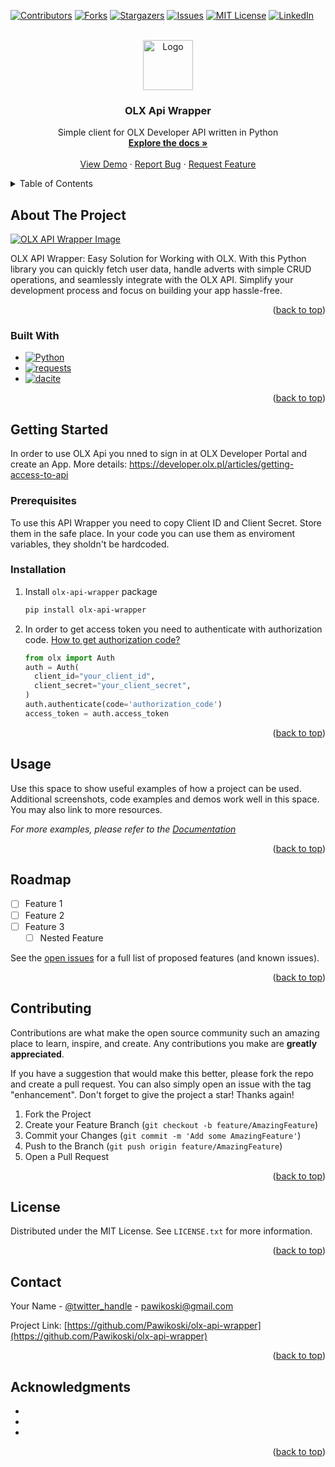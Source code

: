 <!-- Improved compatibility of back to top link: See: https://github.com/othneildrew/Best-README-Template/pull/73 -->
<a name="readme-top"></a>
<!--
*** Thanks for checking out the Best-README-Template. If you have a suggestion
*** that would make this better, please fork the repo and create a pull request
*** or simply open an issue with the tag "enhancement".
*** Don't forget to give the project a star!
*** Thanks again! Now go create something AMAZING! :D
-->



<!-- PROJECT SHIELDS -->
<!--
*** I'm using markdown "reference style" links for readability.
*** Reference links are enclosed in brackets [ ] instead of parentheses ( ).
*** See the bottom of this document for the declaration of the reference variables
*** for contributors-url, forks-url, etc. This is an optional, concise syntax you may use.
*** https://www.markdownguide.org/basic-syntax/#reference-style-links
-->
[![Contributors][contributors-shield]][contributors-url]
[![Forks][forks-shield]][forks-url]
[![Stargazers][stars-shield]][stars-url]
[![Issues][issues-shield]][issues-url]
[![MIT License][license-shield]][license-url]
[![LinkedIn][linkedin-shield]][linkedin-url]



<!-- PROJECT LOGO -->
<br />
<div align="center">
  <a href="https://github.com/Pawikoski/olx-api-wrapper">
    <img src="images/logo.png" alt="Logo" width="80" height="80">
  </a>

<h3 align="center">OLX Api Wrapper</h3>

  <p align="center">
    Simple client for OLX Developer API written in Python
    <br />
    <a href="https://github.com/Pawikoski/olx-api-wrapper"><strong>Explore the docs »</strong></a>
    <br />
    <br />
    <a href="https://github.com/Pawikoski/olx-api-wrapper">View Demo</a>
    ·
    <a href="https://github.com/Pawikoski/olx-api-wrapper/issues/new?labels=bug&template=bug-report---.md">Report Bug</a>
    ·
    <a href="https://github.com/Pawikoski/olx-api-wrapper/issues/new?labels=enhancement&template=feature-request---.md">Request Feature</a>
  </p>
</div>



<!-- TABLE OF CONTENTS -->
<details>
  <summary>Table of Contents</summary>
  <ol>
    <li>
      <a href="#about-the-project">About The Project</a>
      <ul>
        <li><a href="#built-with">Built With</a></li>
      </ul>
    </li>
    <li>
      <a href="#getting-started">Getting Started</a>
      <ul>
        <li><a href="#prerequisites">Prerequisites</a></li>
        <li><a href="#installation">Installation</a></li>
      </ul>
    </li>
    <li><a href="#usage">Usage</a></li>
    <li><a href="#roadmap">Roadmap</a></li>
    <li><a href="#contributing">Contributing</a></li>
    <li><a href="#license">License</a></li>
    <li><a href="#contact">Contact</a></li>
    <li><a href="#acknowledgments">Acknowledgments</a></li>
  </ol>
</details>



<!-- ABOUT THE PROJECT -->
## About The Project

[![OLX API Wrapper Image][product-image]](https://github.com/Pawikoski/olx-api-wrapper)

OLX API Wrapper: Easy Solution for Working with OLX. With this Python library you can quickly fetch user data, handle adverts with simple CRUD operations, and seamlessly integrate with the OLX API. Simplify your development process and focus on building your app hassle-free.

<p align="right">(<a href="#readme-top">back to top</a>)</p>



### Built With

* [![Python][Python]][Python-url]
* [![requests][requests]][requests-url]
* [![dacite][dacite]][dacite-url]

<p align="right">(<a href="#readme-top">back to top</a>)</p>



<!-- GETTING STARTED -->
## Getting Started

In order to use OLX Api you nned to sign in at OLX Developer Portal and create an App.
More details: https://developer.olx.pl/articles/getting-access-to-api

### Prerequisites

To use this API Wrapper you need to copy Client ID and Client Secret. Store them in the safe place. In your code you can use them as enviroment variables, they sholdn't be hardcoded.

### Installation

1. Install `olx-api-wrapper` package
   ```sh
   pip install olx-api-wrapper
   ```
2. In order to get access token you need to authenticate with authorization code. [How to get authorization code?](https://developer.olx.pl/api/doc#section/Authentication/Grant-type:-authorization_code)
   ```python
   from olx import Auth
   auth = Auth(
     client_id="your_client_id",
     client_secret="your_client_secret",
   )
   auth.authenticate(code='authorization_code')
   access_token = auth.access_token
   ```

<p align="right">(<a href="#readme-top">back to top</a>)</p>



<!-- USAGE EXAMPLES -->
## Usage

Use this space to show useful examples of how a project can be used. Additional screenshots, code examples and demos work well in this space. You may also link to more resources.

_For more examples, please refer to the [Documentation](https://example.com)_

<p align="right">(<a href="#readme-top">back to top</a>)</p>



<!-- ROADMAP -->
## Roadmap

- [ ] Feature 1
- [ ] Feature 2
- [ ] Feature 3
    - [ ] Nested Feature

See the [open issues](https://github.com/Pawikoski/olx-api-wrapper/issues) for a full list of proposed features (and known issues).

<p align="right">(<a href="#readme-top">back to top</a>)</p>



<!-- CONTRIBUTING -->
## Contributing

Contributions are what make the open source community such an amazing place to learn, inspire, and create. Any contributions you make are **greatly appreciated**.

If you have a suggestion that would make this better, please fork the repo and create a pull request. You can also simply open an issue with the tag "enhancement".
Don't forget to give the project a star! Thanks again!

1. Fork the Project
2. Create your Feature Branch (`git checkout -b feature/AmazingFeature`)
3. Commit your Changes (`git commit -m 'Add some AmazingFeature'`)
4. Push to the Branch (`git push origin feature/AmazingFeature`)
5. Open a Pull Request

<p align="right">(<a href="#readme-top">back to top</a>)</p>



<!-- LICENSE -->
## License

Distributed under the MIT License. See `LICENSE.txt` for more information.

<p align="right">(<a href="#readme-top">back to top</a>)</p>



<!-- CONTACT -->
## Contact

Your Name - [@twitter_handle](https://twitter.com/twitter_handle) - pawikoski@gmail.com

Project Link: [https://github.com/Pawikoski/olx-api-wrapper](https://github.com/Pawikoski/olx-api-wrapper)

<p align="right">(<a href="#readme-top">back to top</a>)</p>



<!-- ACKNOWLEDGMENTS -->
## Acknowledgments

* []()
* []()
* []()

<p align="right">(<a href="#readme-top">back to top</a>)</p>



<!-- MARKDOWN LINKS & IMAGES -->
<!-- https://www.markdownguide.org/basic-syntax/#reference-style-links -->
[contributors-shield]: https://img.shields.io/github/contributors/Pawikoski/olx-api-wrapper.svg?style=for-the-badge
[contributors-url]: https://github.com/Pawikoski/olx-api-wrapper/graphs/contributors
[forks-shield]: https://img.shields.io/github/forks/Pawikoski/olx-api-wrapper.svg?style=for-the-badge
[forks-url]: https://github.com/Pawikoski/olx-api-wrapper/network/members
[stars-shield]: https://img.shields.io/github/stars/Pawikoski/olx-api-wrapper.svg?style=for-the-badge
[stars-url]: https://github.com/Pawikoski/olx-api-wrapper/stargazers
[issues-shield]: https://img.shields.io/github/issues/Pawikoski/olx-api-wrapper.svg?style=for-the-badge
[issues-url]: https://github.com/Pawikoski/olx-api-wrapper/issues
[license-shield]: https://img.shields.io/github/license/Pawikoski/olx-api-wrapper.svg?style=for-the-badge
[license-url]: https://github.com/Pawikoski/olx-api-wrapper/blob/master/LICENSE
[linkedin-shield]: https://img.shields.io/badge/-LinkedIn-black.svg?style=for-the-badge&logo=linkedin&colorB=555
[linkedin-url]: https://linkedin.com/in/paweł-stawikowski
[product-image]: images/image.png
[Python]: https://img.shields.io/badge/python-000000?style=for-the-badge&logo=python&logoColor=white
[Python-url]: https://python.org/
[dacite]: https://img.shields.io/badge/dacite-20232A?style=for-the-badge&logo=github&logoColor=61DAFB
[dacite-url]: https://github.com/konradhalas/dacite
[requests]: https://img.shields.io/badge/requests-35495E?style=for-the-badge&logo=github&logoColor=4FC08D
[requests-url]: https://github.com/psf/requests
